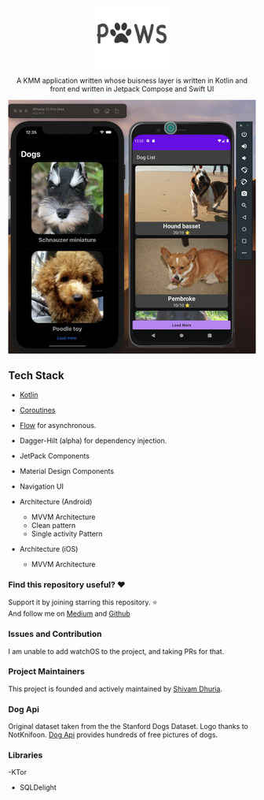 <p align="center">
<img src="./previews/logo.png" width="150">
</p>

<p align="center">
A KMM application written whose buisness layer is written in Kotlin and front end written in Jetpack Compose and Swift UI  </p>

<p align="center">
<img src="./previews/emulator.png" width="700">
</p>


## Tech Stack

- [Kotlin](https://kotlinlang.org/)  
- [Coroutines](https://github.com/Kotlin/kotlinx.coroutines)  
- [Flow](https://kotlin.github.io/kotlinx.coroutines/kotlinx-coroutines-core/kotlinx.coroutines.flow/) for asynchronous.
- Dagger-Hilt (alpha) for dependency injection.
- JetPack Components
- Material Design Components
- Navigation UI
- Architecture (Android)
  - MVVM Architecture 
  - Clean pattern
  - Single activity Pattern
  
- Architecture (iOS)
  - MVVM Architecture 
  

### Find this repository useful? :heart:
Support it by joining starring this repository. :star: <br>
And follow me on [Medium](https://medium.com/@shivamdhuria) and [Github](https://github.com/Shivamdhuria?tab=repositories)
  
  
### Issues and Contribution
I am unable to add watchOS to the project, and taking PRs for that.


### Project Maintainers
This project is founded and actively maintained by [Shivam Dhuria](https://github.com/Shivamdhuria).


### Dog Api
Original dataset taken from the the Stanford Dogs Dataset. Logo thanks to NotKnifoon.
[Dog Api](https://dog.ceo/dog-api/about) provides hundreds of free pictures of dogs.
  
### Libraries
-KTor
- SQLDelight

